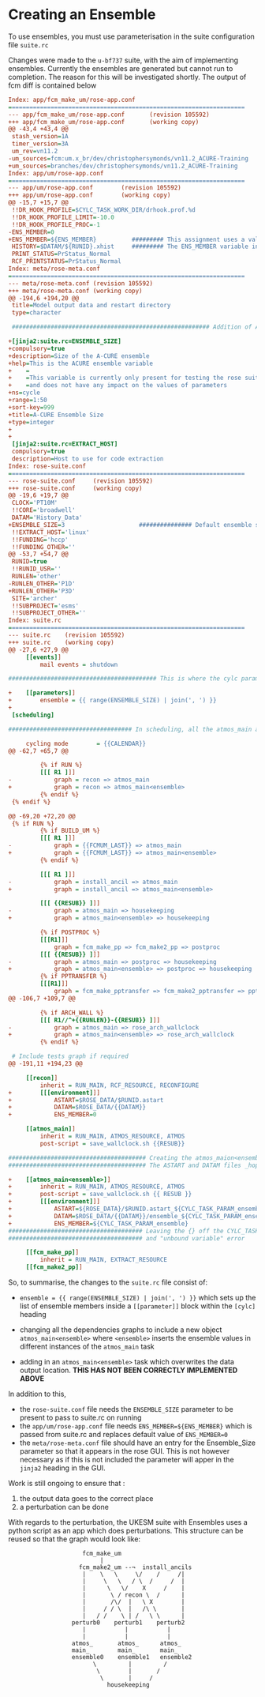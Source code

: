 # Creating an Ensemble

To use ensembles, you must use parameterisation in the suite configuration file `suite.rc`

Changes were made to the `u-bf737` suite, with the aim of implementing ensembles. Currently the ensembles are generated but cannot run to completion. The reason for this will be investigated shortly. The output of fcm diff is contained below

```ini
Index: app/fcm_make_um/rose-app.conf
===================================================================
--- app/fcm_make_um/rose-app.conf       (revision 105592)
+++ app/fcm_make_um/rose-app.conf       (working copy)
@@ -43,4 +43,4 @@
 stash_version=1A
 timer_version=3A
 um_rev=vn11.2
-um_sources=fcm:um.x_br/dev/christophersymonds/vn11.2_ACURE-Training
+um_sources=branches/dev/christophersymonds/vn11.2_ACURE-Training
Index: app/um/rose-app.conf
===================================================================
--- app/um/rose-app.conf        (revision 105592)
+++ app/um/rose-app.conf        (working copy)
@@ -15,7 +15,7 @@
 !!DR_HOOK_PROFILE=$CYLC_TASK_WORK_DIR/drhook.prof.%d
 !!DR_HOOK_PROFILE_LIMIT=-10.0
 !!DR_HOOK_PROFILE_PROC=-1
-ENS_MEMBER=0
+ENS_MEMBER=${ENS_MEMBER}          ######### This assignment uses a value exported from cylc
 HISTORY=$DATAM/${RUNID}.xhist     ######### The ENS_MEMBER variable in um/rose-app.conf is always present
 PRINT_STATUS=PrStatus_Normal
 RCF_PRINTSTATUS=PrStatus_Normal
Index: meta/rose-meta.conf
===================================================================
--- meta/rose-meta.conf (revision 105592)
+++ meta/rose-meta.conf (working copy)
@@ -194,6 +194,20 @@
 title=Model output data and restart directory
 type=character

 ######################################################## Addition of A-CURE Ensembles to the GUI

+[jinja2:suite.rc=ENSEMBLE_SIZE]
+compulsory=true
+description=Size of the A-CURE ensemble
+help=This is the ACURE ensemble variable
+    =
+    =This variable is currently only present for testing the rose suite,
+    =and does not have any impact on the values of parameters
+ns=cycle
+range=1:50
+sort-key=999
+title=A-CURE Ensemble Size
+type=integer
+
+
 [jinja2:suite.rc=EXTRACT_HOST]
 compulsory=true
 description=Host to use for code extraction
Index: rose-suite.conf
===================================================================
--- rose-suite.conf     (revision 105592)
+++ rose-suite.conf     (working copy)
@@ -19,6 +19,7 @@
 CLOCK='PT10M'
 !!CORE='broadwell'
 DATAM='History_Data'
+ENSEMBLE_SIZE=3                     ############### Default ensemble size
 !!EXTRACT_HOST='linux'
 !!FUNDING='hccp'
 !!FUNDING_OTHER=''
@@ -53,7 +54,7 @@
 RUNID=true
 !!RUNID_USR=''
 RUNLEN='other'
-RUNLEN_OTHER='P1D'
+RUNLEN_OTHER='P3D'
 SITE='archer'
 !!SUBPROJECT='esms'
 !!SUBPROJECT_OTHER=''
Index: suite.rc
===================================================================
--- suite.rc    (revision 105592)
+++ suite.rc    (working copy)
@@ -27,6 +27,9 @@
     [[events]]
         mail events = shutdown

########################################## This is where the cylc parameterisation occurs

+    [[parameters]]
+        ensemble = {{ range(ENSEMBLE_SIZE) | join(', ') }}
+
 [scheduling]

################################### In scheduling, all the atmos_main are replaced by atmos_main<ensemble>

     cycling mode        = {{CALENDAR}}
@@ -62,7 +65,7 @@

         {% if RUN %}
         [[[ R1 ]]]
-            graph = recon => atmos_main
+            graph = recon => atmos_main<ensemble>
         {% endif %}
 {% endif %}

@@ -69,20 +72,20 @@
 {% if RUN %}
         {% if BUILD_UM %}
         [[[ R1 ]]]
-            graph = {{FCMUM_LAST}} => atmos_main
+            graph = {{FCMUM_LAST}} => atmos_main<ensemble>
         {% endif %}

         [[[ R1 ]]]
-            graph = install_ancil => atmos_main
+            graph = install_ancil => atmos_main<ensemble>

         [[[ {{RESUB}} ]]]
-            graph = atmos_main => housekeeping
+            graph = atmos_main<ensemble> => housekeeping

         {% if POSTPROC %}
         [[[R1]]]
             graph = fcm_make_pp => fcm_make2_pp => postproc
         [[[ {{RESUB}} ]]]
-            graph = atmos_main => postproc => housekeeping
+            graph = atmos_main<ensemble> => postproc => housekeeping
         {% if PPTRANSFER %}
         [[[R1]]]
             graph = fcm_make_pptransfer => fcm_make2_pptransfer => pptransfer
@@ -106,7 +109,7 @@

         {% if ARCH_WALL %}
         [[[ R1//^+{{RUNLEN}}-{{RESUB}} ]]]
-            graph = atmos_main => rose_arch_wallclock
+            graph = atmos_main<ensemble> => rose_arch_wallclock
         {% endif %}

 # Include tests graph if required
@@ -191,11 +194,23 @@

     [[recon]]
         inherit = RUN_MAIN, RCF_RESOURCE, RECONFIGURE
+        [[[environment]]]
+            ASTART=$ROSE_DATA/$RUNID.astart
+            DATAM=$ROSE_DATA/{{DATAM}}
+            ENS_MEMBER=0

     [[atmos_main]]
         inherit = RUN_MAIN, ATMOS_RESOURCE, ATMOS
         post-script = save_wallclock.sh {{RESUB}}

####################################### Creating the atmos_maion<ensemble> task
####################################### The ASTART and DATAM files _hopefully_ contain correct file paths

+    [[atmos_main<ensemble>]]
+        inherit = RUN_MAIN, ATMOS_RESOURCE, ATMOS
+        post-script = save_wallclock.sh {{ RESUB }}
+        [[[environment]]]
+            ASTART=${ROSE_DATA}/$RUNID.astart_${CYLC_TASK_PARAM_ensemble}
+            DATAM=$ROSE_DATA/{{DATAM}}/ensemble_${CYLC_TASK_PARAM_ensemble}
+            ENS_MEMBER=${CYLC_TASK_PARAM_ensemble}
###################################### Leaving the {} off the CYLC_TASK_PARAM_ensemble variable results in
###################################### and "unbound variable" error

     [[fcm_make_pp]]
         inherit = RUN_MAIN, EXTRACT_RESOURCE
     [[fcm_make2_pp]]
```

So, to summarise, the changes to the `suite.rc` file consist of:
* `ensemble = {{ range(ENSEMBLE_SIZE) | join(', ') }}` which sets up the list of ensemble members inside a `[[parameter]]` block within the `[cylc]` heading

* changing all the dependencies graphs to include a new object `atmos_main<ensemble>` where `<ensemble>` inserts the ensemble values in different instances of the `atmos_main` task

* adding in an `atmos_main<ensemble>` task which overwrites the data output location. **THIS HAS NOT BEEN CORRECTLY IMPLEMENTED ABOVE**

In addition to this,

* the `rose-suite.conf` file needs the `ENSEMBLE_SIZE` parameter to be present to pass to suite.rc on running
* the `app/um/rose-app.conf` file needs `ENS_MEMBER=${ENS_MEMBER}` which is passed from suite.rc and replaces default value of `ENS_MEMBER=0`
* the `meta/rose-meta.conf` file should have an entry for the Ensemble_Size parameter so that it appears in the rose GUI. This is not however necessary as if this is not included the parameter will apper in the `jinja2` heading in the GUI.

Work is still ongoing to ensure that :
1. the output data goes to the correct place
2. a perturbation can be done

With regards to the perturbation, the UKESM suite with Ensembles uses a python script as an app which does perturbations. This structure can be reused so that the graph would look like:

```
                     fcm_make_um
                          |
                    fcm_make2_um --¬  install_ancils
                     |    \   \     \/    /     /|
                     |     \   \   / \  /     /  |
                     |      \   \/    X     /    |
                     |       \ / recon \  /      |
                     |       /\/  |   \ X        |
                     |     / / \  |   /\ \       |
                     |   / /    \ | /   \ \      |
                  perturb0    perturb1    perturb2
                     |           |           |
                     |           |           |
                  atmos_       atmos_      atmos_
                  main_        main_       main_
                  ensemble0    ensemble1   ensemble2
                        \         |         /
                         \        |       /
                          \       |     /      
                            housekeeping
```
